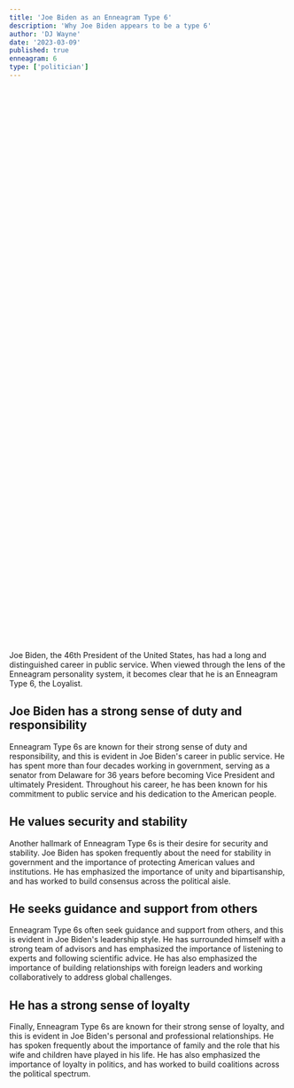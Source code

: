 ```yaml
---
title: 'Joe Biden as an Enneagram Type 6'
description: 'Why Joe Biden appears to be a type 6'
author: 'DJ Wayne'
date: '2023-03-09'
published: true
enneagram: 6
type: ['politician']
---
```


<script>
	import  PopCard  from "../../lib/components/atoms/PopCard.svelte";
</script>
<div
	style="display: flex;
    justify-content: center;
	height: 100vh;
	max-height: 1000px;"
>
	<PopCard
		image={`/types/6s/${'Joe_Biden'}.webp`}
		showIcon={false}
		text="Joe Biden"
		subtext=""
	/>
</div>

Joe Biden, the 46th President of the United States, has had a long and distinguished career in public service. When viewed through the lens of the Enneagram personality system, it becomes clear that he is an Enneagram Type 6, the Loyalist.

## Joe Biden has a strong sense of duty and responsibility

Enneagram Type 6s are known for their strong sense of duty and responsibility, and this is evident in Joe Biden's career in public service. He has spent more than four decades working in government, serving as a senator from Delaware for 36 years before becoming Vice President and ultimately President. Throughout his career, he has been known for his commitment to public service and his dedication to the American people.

## He values security and stability

Another hallmark of Enneagram Type 6s is their desire for security and stability. Joe Biden has spoken frequently about the need for stability in government and the importance of protecting American values and institutions. He has emphasized the importance of unity and bipartisanship, and has worked to build consensus across the political aisle.

## He seeks guidance and support from others

Enneagram Type 6s often seek guidance and support from others, and this is evident in Joe Biden's leadership style. He has surrounded himself with a strong team of advisors and has emphasized the importance of listening to experts and following scientific advice. He has also emphasized the importance of building relationships with foreign leaders and working collaboratively to address global challenges.

## He has a strong sense of loyalty

Finally, Enneagram Type 6s are known for their strong sense of loyalty, and this is evident in Joe Biden's personal and professional relationships. He has spoken frequently about the importance of family and the role that his wife and children have played in his life. He has also emphasized the importance of loyalty in politics, and has worked to build coalitions across the political spectrum.

<div>
<script type="application/ld+json">
{
  "@context": "https://schema.org",
  "@type": "Article",
  "mainEntityOfPage": {
    "@type": "WebPage",
    "@id": "https://9takes.com/blog/people/Joe_Biden"
  },
  "headline": "Joe Biden and Enneagram Type 6: A Look at His Strong Sense of Duty and Loyalty",
  "image": {
    "@type": "ImageObject",
    "url": "https://9takes.com/types/6s/Joe_Biden.webp",
    "height": 800,
    "width": 1200
  },
  "datePublished": "2023-03-10",
  "dateModified": "2023-03-10",
  "author": {
    "@type": "Person",
    "name": "DJ Wayne"
  },
  "publisher": {
    "@type": "Organization",
    "name": "9takes",
    "logo": {
      "@type": "ImageObject",
      "url": "https://9takes.com/enneagram.svg",
      "width": 600,
      "height": 60
    }
  },
   "description": "Joe Biden, the 46th President of the United States, is an Enneagram Type 6, the Loyalist. Learn more about his strong sense of duty and responsibility, desire for security and stability, and emphasis on building relationships and loyalty.",
  
  "articleBody": "Joe Biden, the 46th President of the United States, has had a long and distinguished career in public service. When viewed through the lens of the Enneagram personality system, it becomes clear that he is an Enneagram Type 6, the Loyalist.\n\nEnneagram Type 6s are known for their strong sense of duty and responsibility, and this is evident in Joe Biden's career in public service. He has spent more than four decades working in government, serving as a senator from Delaware for 36 years before becoming Vice President and ultimately President. Throughout his career, he has been known for his commitment to public service and his dedication to the American people.\n\nAnother hallmark of Enneagram Type 6s is their desire for security and stability. Joe Biden has spoken frequently about the need for stability in government and the importance of protecting American values and institutions. He has emphasized the importance of unity and bipartisanship, and has worked to build consensus across the political aisle.\n\nEnneagram Type 6s often seek guidance and support from others, and this is evident in Joe Biden's leadership style. He has surrounded himself with a strong team of advisors and has emphasized the importance of listening to experts and following scientific advice. He has also emphasized the importance of building relationships with foreign leaders and working collaboratively to address global challenges.\n\nFinally, Enneagram Type 6s are known for their strong sense of loyalty, and this is evident in Joe Biden's personal and professional relationships. He has spoken frequently about the importance of family and the role that his wife and children have played in his life. He has also emphasized the importance of loyalty in politics, and has worked to build coalitions across the political spectrum."
}
</script>
</div>
